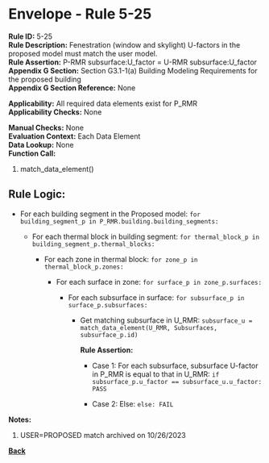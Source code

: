 
# Envelope - Rule 5-25  

**Rule ID:** 5-25  
**Rule Description:** Fenestration (window and skylight) U-factors in the proposed model must match the user model.  
**Rule Assertion:** P-RMR subsurface:U_factor = U-RMR subsurface:U_factor  
**Appendix G Section:** Section G3.1-1(a) Building Modeling Requirements for the proposed building  
**Appendix G Section Reference:**  None

**Applicability:** All required data elements exist for P_RMR  
**Applicability Checks:** None  

**Manual Checks:** None  
**Evaluation Context:**  Each Data Element  
**Data Lookup:** None  
**Function Call:**  

  1. match_data_element()

## Rule Logic:

- For each building segment in the Proposed model: `for building_segment_p in P_RMR.building.building_segments:`

  - For each thermal block in building segment: `for thermal_block_p in building_segment_p.thermal_blocks:`

    - For each zone in thermal block: `for zone_p in thermal_block_p.zones:`  

      - For each surface in zone: `for surface_p in zone_p.surfaces:`  

        - For each subsurface in surface: `for subsurface_p in surface_p.subsurfaces:`

          - Get matching subsurface in U_RMR: `subsurface_u = match_data_element(U_RMR, Subsurfaces, subsurface_p.id)`

            **Rule Assertion:**

            - Case 1: For each subsurface, subsurface U-factor in P_RMR is equal to that in U_RMR: `if subsurface_p.u_factor == subsurface_u.u_factor: PASS`

            - Case 2: Else: `else: FAIL`

**Notes:**

1. USER=PROPOSED match archived on 10/26/2023

**[Back](../_toc.md)**
